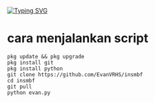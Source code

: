 [![Typing SVG](https://readme-typing-svg.herokuapp.com?color=%2336BCF7&lines=Hai+selamat+datang)](https://git.io/typing-svg)

# cara menjalankan script
```
pkg update && pkg upgrade                 
pkg install git                  
pkg install python              
git clone https://github.com/EvanVRHS/insmbf               
cd insmbf              
git pull             
python evan.py                
```

